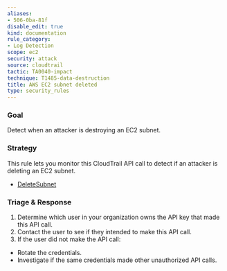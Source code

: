 ```yaml
---
aliases:
- 506-0ba-81f
disable_edit: true
kind: documentation
rule_category:
- Log Detection
scope: ec2
security: attack
source: cloudtrail
tactic: TA0040-impact
technique: T1485-data-destruction
title: AWS EC2 subnet deleted
type: security_rules
---
```


### Goal
Detect when an attacker is destroying an EC2 subnet.

### Strategy
This rule lets you monitor this CloudTrail API call to detect if an attacker is deleting an EC2 subnet.

* [DeleteSubnet][1]

### Triage & Response
1. Determine which user in your organization owns the API key that made this API call.
2. Contact the user to see if they intended to make this API call.
3. If the user did not make the API call:
 * Rotate the credentials.
 * Investigate if the same credentials made other unauthorized API calls.

[1]: https://docs.aws.amazon.com/cli/latest/reference/ec2/delete-subnet.html
